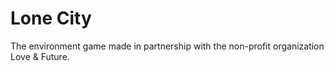# Lone City
The environment game made in partnership with the non-profit organization Love & Future.
